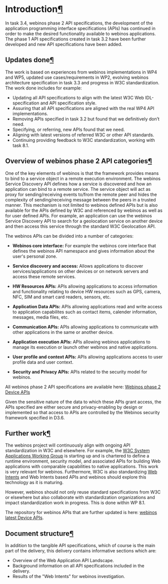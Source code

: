 Introduction[¶](#Introduction)
==============================

In task 3.4, webinos phase 2 API specifications, the development of the
application programming interface specifications (APIs) has continued in
order to make the desired functionality available to webinos
applications. The phase 1 API specifications created in task 3.2 have
been further developed and new API specifications have been added.

Updates done[¶](#Updates-done)
------------------------------

The work is based on experiences from webinos implementations in WP4 and
WP5, updated use cases/requirements in WP2, evolving webinos
architecture specification in task 3.3 and progress in W3C
standardization. The work done includes for example:

-   Updating all API specifications to align with the latest W3C Web
    IDL-specification and API specification style.
-   Assuring that all API specifications are aligned with the real WP4
    API implementations.
-   Removing APIs specified in task 3.2 but found that we definitively
    don’t need.
-   Specifying, or referring, new APIs found that we need.
-   Aligning with latest versions of referred W3C or other API
    standards.
-   Continuing providing feedback to W3C standardization, working with
    task 8.1.

Overview of webinos phase 2 API categories[¶](#Overview-of-webinos-phase-2-API-categories)
------------------------------------------------------------------------------------------

One of the key elements of webinos is that the framework provides means
to bind to a service object in a remote execution environment. The
webinos Service Discovery API defines how a service is discovered and
how an application can bind to a remote service. The service object will
act as proxy for sending/receiving events to/from the remote peer and
hides the complexity of sending/receiving message between the peers in a
trusted manner. This mechanism is not limited to webinos defined APIs
but is also available for the APIs defined by W3C and referenced by
webinos as well as for user defined APIs. For example, an application
can use the webinos Service Discovery API to search for a geolocation
service on another device and then access this service through the
standard W3C Geolocation API.

The webinos APIs can be divided into a number of categories:

-   **Webinos core interface:** For example the webinos core interface
    that defines the webinos API namespace and gives information about
    the user's personal zone.

<!-- -->

-   **Service discovery and access:** Allows applications to discover
    services/applications on other devices or on network servers and
    access these remote services.

<!-- -->

-   **HW Resources APIs:** APIs allowing applications to access
    information and functionality relating to device HW resources such
    as GPS, camera, NFC, SIM and smart card readers, sensors, etc.

<!-- -->

-   **Application Data APIs:** APIs allowing applications read and write
    access to application capabilites such as contact items, calender
    information, messages, media files, etc.

<!-- -->

-   **Communication APIs:** APIs allowing applications to communicate
    with other applications in the same or another device.

<!-- -->

-   **Application execution APIs:** APIs allowing webinos applications
    to manage its execution or launch other webinos and native
    applications.

<!-- -->

-   **User profile and context APIs:** APIs allowing applications access
    to user profile data and user context.

<!-- -->

-   **Security and Privacy APIs:** APIs related to the security model
    for webinos.

All webinos phase 2 API specifications are available here: [Webinos
phase 2 Device
APIs](http://dev.webinos.org/deliverables/wp3/Deliverable34/)

Given the sensitive nature of the data to which these APIs grant access,
the APIs specified are either secure and privacy-enabling by design or
implemented so that access to APIs are controlled by the Webinos
security framework specified in D3.6.

Further work[¶](#Further-work)
------------------------------

The webinos project will continuously align with ongoing API
standardization in W3C and elsewhere. For example, the [W3C System
Applications Working
Group](http://www.w3.org/2012/05/sysapps-wg-charter.html) is starting up
and is chartered to define a runtime environment, security model, and
associated APIs for building Web applications with comparable
capabilities to native applications. This work is very relevant for
webinos. Furthermore, W3C is also standardizing [Web
Intents](http://www.w3.org/TR/web-intents/) and Web Intents based APIs
and webinos should explore this technology as it is maturing.

However, webinos should not only reuse standard specifications from W3C
or elsewhere but also collaborate with standardization organizations and
impact standardization work in progress. This is done within WP 8.1.

The repository for webinos APIs that are further updated is here:
[webinos latest Device
APIs](http://dev.webinos.org/specifications/new/).

Document structure[¶](#Document-structure)
------------------------------------------

In addition to the tangible API specifications, which of course is the
main part of the delivery, this delivery contains informative sections
which are:

-   Overview of the Web Application API Landscape.
-   Background information on all API specifications included in the
    delivery.
-   Results of the "Web Intents" for webinos investigation.

